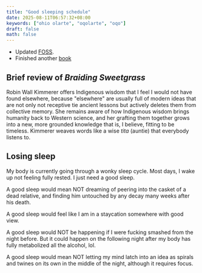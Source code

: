 ```yaml
---
title: "Good sleeping schedule"
date: 2025-08-11T06:57:32+08:00
keywords: ["ohio olarte", "oqolarte", "oqo"]
draft: false
math: false
---
```


- Updated [FOSS](/foss).
- Finished another [book](/books)

## Brief review of *Braiding Sweetgrass*

Robin Wall Kimmerer offers Indigenous wisdom that I feel I would not
have found elsewhere, because "elsewhere" are usually full of modern
ideas that are not only not receptive tie ancient lessons but actively
deletes them from collective memory. She remains aware of how Indigenous
wisdom brings humanity back to Western science, and her grafting them
together grows into a new, more grounded knowledge that is, I believe,
fitting to be timeless. Kimmerer weaves words like a wise *tita*
(auntie) that everybody listens to.

## Losing sleep

My body is currently going through a wonky sleep cycle. Most days, I
wake up not feeling fully rested. I just need a good sleep.

A good sleep would mean NOT dreaming of peering into the casket of a
dead relative, and finding him untouched by any decay many weeks after
his death.

A good sleep would feel like I am in a staycation somewhere
with good view.

A good sleep would NOT be happening if I were fucking smashed from the
night before. But it could happen on the following night after my body
has fully metabolized all the alcohol, lol.

A good sleep would mean NOT letting my mind latch into an idea as
spirals and twines on its own in the middle of the night, although it
requires focus.
